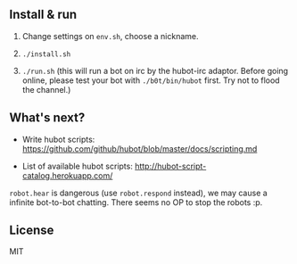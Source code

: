 ## Install & run

 1. Change settings on `env.sh`, choose a nickname.

 2. `./install.sh`

 3. `./run.sh` (this will run a bot on irc by the hubot-irc adaptor. Before going online, please test your bot with `./b0t/bin/hubot` first. Try not to flood the channel.)


## What's next?

 * Write hubot scripts: https://github.com/github/hubot/blob/master/docs/scripting.md

 * List of available hubot scripts: http://hubot-script-catalog.herokuapp.com/


`robot.hear` is dangerous (use `robot.respond` instead), we may cause a infinite bot-to-bot chatting. There seems no OP to stop the robots :p.

## License

MIT
